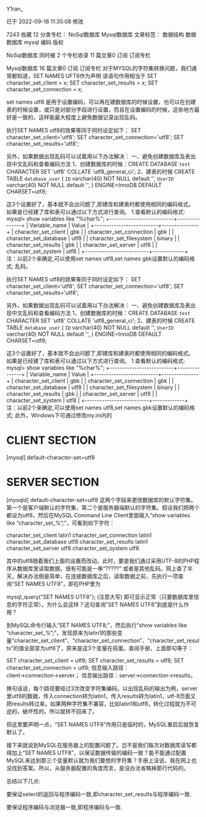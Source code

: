 
Y1ran_

已于 2022-09-18 11:35:08 修改

7243
 收藏 12
分类专栏： NoSql数据库 Mysql数据库 文章标签： 数据结构 数据 数据库 mysql 编码
版权

NoSql数据库
同时被 2 个专栏收录
11 篇文章0 订阅
订阅专栏

Mysql数据库
16 篇文章0 订阅
订阅专栏
对于MYSQL的字符集转换问题，我们通常都知道，SET NAMES UFT8作为声明
该语句作用相当于
SET character_set_client = x;
SET character_set_results = x;
SET character_set_connection = x;
 
set names utf8 是用于设置编码，可以再在建数据库的时候设置，也可以在创建表的时候设置，或只是对部分字段进行设置，而且在设置编码的时候，这些地方最好是一致的，这样能最大程度上避免数据记录出现乱码。
 
执行SET NAMES utf8的效果等同于同时设定如下：
SET character_set_client='utf8';
SET character_set_connection='utf8';
SET character_set_results='utf8';
 
另外，如果数据出现乱码可以试着用以下办法解决：
一、避免创建数据库及表出现中文乱码和查看编码方法
1、创建数据库的时候：CREATE DATABASE `test`
CHARACTER SET 'utf8'
COLLATE 'utf8_general_ci';
2、建表的时候 CREATE TABLE `database_user` (
`ID` varchar(40) NOT NULL default '',
`UserID` varchar(40) NOT NULL default '',
) ENGINE=InnoDB DEFAULT CHARSET=utf8;
 
这3个设置好了，基本就不会出问题了,即建库和建表时都使用相同的编码格式。
如果是已经建了库和表可以通过以下方式进行查询。
1.查看默认的编码格式:
mysql> show variables like "%char%";
+--------------------------+---------------+
| Variable_name | Value |
+--------------------------+---------------+
| character_set_client | gbk |
| character_set_connection | gbk |
| character_set_database | utf8 |
| character_set_filesystem | binary |
| character_set_results | gbk |
| character_set_server | utf8 |
| character_set_system | utf8 |
+--------------------------+-------------+
注：以前2个来确定,可以使用set names utf8,set names gbk设置默认的编码格式;
乱码。

执行SET NAMES utf8的效果等同于同时设定如下：
SET character_set_client='utf8';
SET character_set_connection='utf8';
SET character_set_results='utf8';

另外，如果数据出现乱码可以试着用以下办法解决：
一、避免创建数据库及表出现中文乱码和查看编码方法
1、创建数据库的时候：CREATE DATABASE `test`
CHARACTER SET 'utf8'
COLLATE 'utf8_general_ci';
2、建表的时候 CREATE TABLE `database_user` (
`ID` varchar(40) NOT NULL default '',
`UserID` varchar(40) NOT NULL default '',
) ENGINE=InnoDB DEFAULT CHARSET=utf8;

这3个设置好了，基本就不会出问题了,即建库和建表时都使用相同的编码格式。
如果是已经建了库和表可以通过以下方式进行查询。
1.查看默认的编码格式:
mysql> show variables like "%char%";
+--------------------------+---------------+
| Variable_name | Value |
+--------------------------+---------------+
| character_set_client | gbk |
| character_set_connection | gbk |
| character_set_database | utf8 |
| character_set_filesystem | binary |
| character_set_results | gbk |
| character_set_server | utf8 |
| character_set_system | utf8 |
+--------------------------+-------------+
注：以前2个来确定,可以使用set names utf8,set names gbk设置默认的编码格式;
此外，Windows下可通过修改my.ini内的

# CLIENT SECTION
[mysql]
default-character-set=utf8
# SERVER SECTION
[mysqld]
default-character-set=utf8
这两个字段来更改数据库的默认字符集。第一个是客户端默认的字符集，第二个是服务器端默认的字符集。假设我们把两个都设为utf8，然后在MySQL Command Line Client里面输入“show variables like “character_set_%”;”，可看到如下字符：

character_set_client latin1
character_set_connection latin1
character_set_database utf8
character_set_results latin1
character_set_server utf8
character_set_system utf8

其中的utf8随着我们上面的设置而改动。此时，要是我们通过采用UTF-8的PHP程序从数据库里读取数据，很有可能是一串“?????” 或者是其他乱码。网上查了半天，解决办法倒是简单，在连接数据库之后，读取数据之前，先执行一项查询“SET NAMES UTF8”，即在PHP里为

mysql_query("SET NAMES UTF8"); (注意大写)
即可显示正常（只要数据库里信息的字符正常）。为什么会这样？这句查询“SET NAMES UTF8”到底是什么作用？

到MySQL命令行输入“SET NAMES UTF8;”，然后执行“show variables like “character_set_%”;”，发现原来为latin1的那些变量“character_set_client”、“character_set_connection”、“character_set_results”的值全部变为utf8了，原来是这3个变量在捣蛋。查阅手册，上面那句等于：

SET character_set_client = utf8;
SET character_set_results = utf8;
SET character_set_connection = utf8;
信息输入路径：client→connection→server；
信息输出路径：server→connection→results。

换句话说，每个路径要经过3次改变字符集编码。以出现乱码的输出为例，server里utf8的数据，传入connection转为latin1，传入results转为latin1，utf-8页面又把results转过来。如果两种字符集不兼容，比如latin1和utf8，转化过程就为不可逆的，破坏性的。所以就转不回来了。

但这里要声明一点，“SET NAMES UTF8”作用只是临时的，MySQL重启后就恢复默认了。

接下来就说到MySQL在服务器上的配置问题了。岂不是我们每次对数据库读写都得加上“SET NAMES UTF8”，以保证数据传输的编码一致？能不能通过配置MySQL来达到那三个变量默认就为我们要想的字符集？手册上没说，我在网上也没找到答案。所以，从服务器配置的角度而言，是没办法省略掉那行代码的。

总结以下几点:

要保证select的返回与程序编码一致,即character_set_results与程序编码一致.

要保证程序编码与浏览器一致,即程序编码与<meta http-equiv="Content-Type" content="text/html; charset=?" />一致.